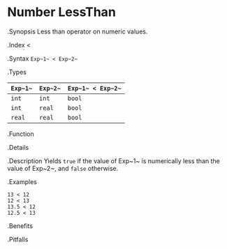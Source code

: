 # Number LessThan

.Synopsis
Less than operator on numeric values.

.Index
<

.Syntax
`Exp~1~ < Exp~2~`

.Types


| `Exp~1~`  |  `Exp~2~` | `Exp~1~ < Exp~2~`  |
| --- | --- | --- |
| `int`      |  `int`     | `bool`               |
| `int`      |  `real`    | `bool`               |
| `real`     |  `real`    | `bool`               |


.Function

.Details

.Description
Yields `true` if the value of Exp~1~ is numerically less than the value of Exp~2~, and `false` otherwise.

.Examples
```rascal-shell
13 < 12
12 < 13
13.5 < 12
12.5 < 13
```

.Benefits

.Pitfalls

